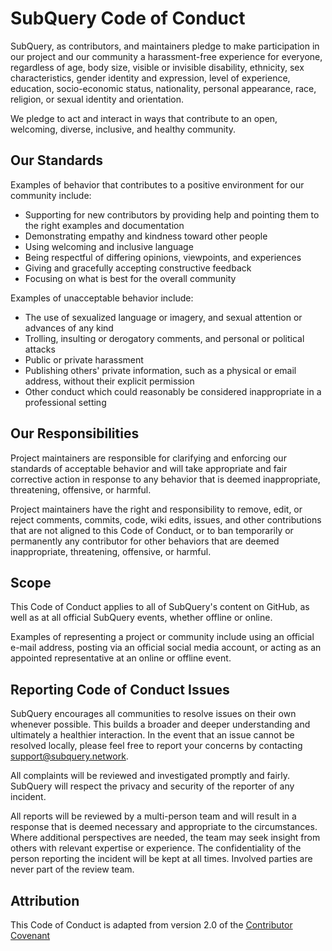 # SubQuery Code of Conduct

SubQuery, as contributors, and maintainers pledge to make participation in our project and our
community a harassment-free experience for everyone, regardless of age, body
size, visible or invisible disability, ethnicity, sex characteristics, gender
identity and expression, level of experience, education, socio-economic status,
nationality, personal appearance, race, religion, or sexual identity
and orientation.

We pledge to act and interact in ways that contribute to an open, welcoming,
diverse, inclusive, and healthy community.

## Our Standards

Examples of behavior that contributes to a positive environment for our
community include:

* Supporting for new contributors by providing help and pointing them to the right examples and documentation 
* Demonstrating empathy and kindness toward other people
* Using welcoming and inclusive language
* Being respectful of differing opinions, viewpoints, and experiences
* Giving and gracefully accepting constructive feedback
* Focusing on what is best for the overall community

Examples of unacceptable behavior include:

* The use of sexualized language or imagery, and sexual attention or
  advances of any kind
* Trolling, insulting or derogatory comments, and personal or political attacks
* Public or private harassment
* Publishing others' private information, such as a physical or email
  address, without their explicit permission
* Other conduct which could reasonably be considered inappropriate in a
  professional setting

## Our Responsibilities

Project maintainers are responsible for clarifying and enforcing our standards of
acceptable behavior and will take appropriate and fair corrective action in
response to any behavior that is deemed inappropriate, threatening, offensive,
or harmful.

Project maintainers have the right and responsibility to remove, edit, or reject
comments, commits, code, wiki edits, issues, and other contributions that are
not aligned to this Code of Conduct, or to ban temporarily or permanently any 
contributor for other behaviors that are deemed inappropriate, threatening, offensive, or harmful.

## Scope

This Code of Conduct applies to all of SubQuery's content on GitHub, as well as at all official SubQuery 
events, whether offline or online.

Examples of representing a project or community include using an official e-mail address,
posting via an official social media account, or acting as an appointed
representative at an online or offline event.

## Reporting Code of Conduct Issues

SubQuery encourages all communities to resolve issues on their own whenever possible. 
This builds a broader and deeper understanding and ultimately a healthier interaction. 
In the event that an issue cannot be resolved locally, please feel free to report your concerns by 
contacting support@subquery.network. 

All complaints will be reviewed and investigated promptly and fairly. SubQuery will respect the privacy and security of the reporter of any incident.

All reports will be reviewed by a multi-person team and will result in a response that 
is deemed necessary and appropriate to the circumstances. Where additional perspectives are needed, 
the team may seek insight from others with relevant expertise or experience. The confidentiality
of the person reporting the incident will be kept at all times. Involved parties are never part of the review team.

## Attribution

This Code of Conduct is adapted from version 2.0 of the [Contributor Covenant](https://www.contributor-covenant.org/version/2/0/code_of_conduct.html)

